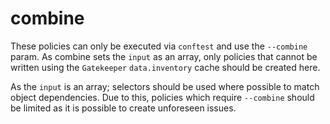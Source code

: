 # combine
These policies can only be executed via `conftest` and use the `--combine` param. As combine sets the `input` as an array,
only policies that cannot be written using the `Gatekeeper` `data.inventory` cache should be created here.

As the `input` is an array; selectors should be used where possible to match object dependencies.
Due to this, policies which require `--combine` should be limited as it is possible to create unforeseen issues.
